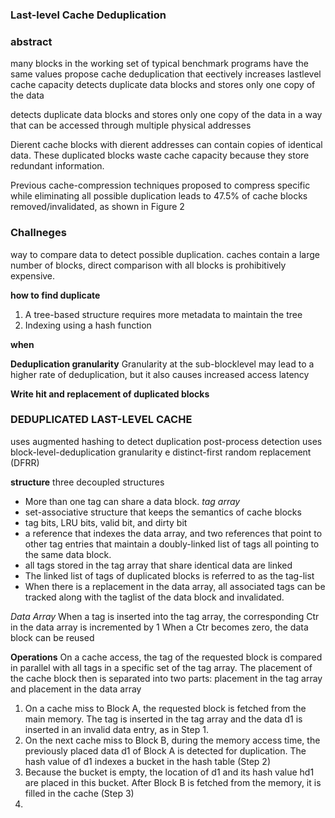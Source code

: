 ### Last-level Cache Deduplication

### abstract
many blocks in the working set of typical benchmark programs have the same values
propose cache deduplication that eectively increases lastlevel cache capacity
detects duplicate data blocks and stores only one copy of the data

detects duplicate data blocks and stores only one copy of the data in a way that can be accessed through multiple physical addresses

Dierent cache blocks with dierent addresses can contain copies of identical data.
These duplicated blocks waste cache capacity because they store redundant information.

Previous cache-compression techniques proposed to compress specific
while eliminating all possible duplication leads to 47.5% of cache blocks removed/invalidated, as shown in Figure 2



### Challneges
way to compare data to detect possible duplication.
caches contain a large number of blocks, direct comparison with all blocks is prohibitively expensive.

**how to find duplicate**
1. A tree-based structure requires more metadata to maintain the tree
2. Indexing using a hash function

**when**

**Deduplication granularity**
Granularity at the sub-blocklevel may lead to a higher rate of deduplication, but it also causes increased access latency

**Write hit and replacement of duplicated blocks**


### DEDUPLICATED LAST-LEVEL CACHE
uses augmented hashing to detect duplication
post-process detection
uses block-level-deduplication granularity
e distinct-first random replacement (DFRR)

**structure**
three decoupled structures
- More than one tag can share a data block.
*tag array*
- set-associative structure that keeps the semantics of cache blocks
- tag bits, LRU bits, valid bit, and dirty bit
- a reference that indexes the data array, and two references that point to other tag entries that maintain a doubly-linked list of tags all pointing to the same data block.
- all tags stored in the tag array that share identical data are linked
- The linked list of tags of duplicated blocks is referred to as the tag-list
- When there is a replacement in the data array, all associated tags can be tracked along with the taglist of the data block and invalidated.

*Data Array*
When a tag is inserted into the tag array, the corresponding Ctr in the data array is incremented by 1
When a Ctr becomes zero, the data block can be reused


**Operations**
On a cache access, the tag of the requested block is compared in parallel with all tags in a specific set of the tag array.
The placement of the cache block then is separated into two parts: placement in the tag array and placement in the data array


1. On a cache miss to Block A, the requested block is fetched from the main memory. The tag is inserted in the tag array and the data d1 is inserted in an invalid data entry, as in Step 1.
2. On the next cache miss to Block B, during the memory access time, the previously placed data d1 of Block A is detected for duplication. The hash value of d1 indexes a bucket in the hash table (Step 2)
3. Because the bucket is empty, the location of d1 and its hash value hd1 are placed in this bucket. After Block B is fetched from the memory, it is filled in the cache (Step 3)
4.

